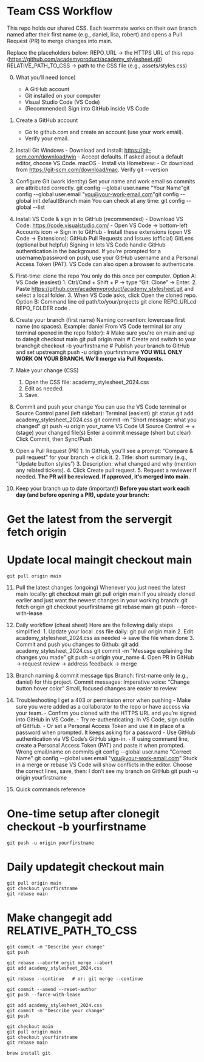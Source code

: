 # Team CSS Workflow

This repo holds our shared CSS. Each teammate works on their own branch named after their first name (e.g., daniel, lisa, robert) and opens a Pull Request (PR) to merge changes into main.

Replace the placeholders below:
REPO_URL → the HTTPS URL of this repo (https://github.com/academyproduct/academy_stylesheet.git)
RELATIVE_PATH_TO_CSS → path to the CSS file (e.g., assets/styles.css)

0. What you’ll need (once)

   - A GitHub account
   - Git installed on your computer
   - Visual Studio Code (VS Code)
   - (Recommended) Sign into GitHub inside VS Code

1. Create a GitHub account

   - Go to github.com and create an account (use your work email).
   - Verify your email.

2. Install Git
   Windows - Download and install: https://git-scm.com/download/win - Accept defaults. If asked about a default editor, choose VS Code.
   macOS - Install via Homebrew: - Or download from https://git-scm.com/download/mac.
   Verify
   git --version

3. Configure Git (work identity)
   Set your name and work email so commits are attributed correctly.
   git config --global user.name "Your Name"git config --global user.email "you@your-work-email.com"git config --global init.defaultBranch main
   You can check at any time:
   git config --global --list

4. Install VS Code & sign in to GitHub (recommended) - Download VS Code: https://code.visualstudio.com/ - Open VS Code → bottom-left Accounts icon → Sign in to GitHub - Install these extensions (open VS Code → Extensions):
   GitHub Pull Requests and Issues (official)
   GitLens (optional but helpful)
   Signing in lets VS Code handle GitHub authentication in the background.
   If you’re prompted for a username/password on push, use your GitHub username and a Personal Access Token (PAT). VS Code can also open a browser to authenticate.

5. First-time: clone the repo
   You only do this once per computer.
   Option A: VS Code (easiest) 1. Ctrl/Cmd + Shift + P → type “Git: Clone” → Enter. 2. Paste https://github.com/academyproduct/academy_stylesheet.git and select a local folder. 3. When VS Code asks, click Open the cloned repo.
   Option B: Command line
   cd path/to/your/projects
   git clone REPO_URLcd REPO_FOLDER
   code .

6. Create your branch (first name)
   Naming convention: lowercase first name (no spaces). Example: daniel
   From VS Code terminal (or any terminal opened in the repo folder): # Make sure you're on main and up to dategit checkout main
   git pull origin main # Create and switch to your branchgit checkout -b yourfirstname # Publish your branch to GitHub and set upstreamgit push -u origin yourfirstname
   **YOU WILL ONLY WORK ON YOUR BRANCH. We’ll merge via Pull Requests.**

7. Make your change (CSS)

   1. Open the CSS file: academy_stylesheet_2024.css
   2. Edit as needed.
   3. Save.

8. Commit and push your change
   You can use the VS Code terminal or Source Control panel (left sidebar):
   Terminal (easiest)
   git status
   git add academy_stylesheet_2024.css
   git commit -m "Short message: what you changed"
   git push -u origin your_name
   VS Code UI
   Source Control → + (stage) your changed file(s)
   Enter a commit message (short but clear)
   Click Commit, then Sync/Push

9. Open a Pull Request (PR) 1. In GitHub, you’ll see a prompt: “Compare & pull request” for your branch → click it. 2. Title: short summary (e.g., “Update button styles”) 3. Description: what changed and why (mention any related tickets). 4. Click Create pull request. 5. Request a reviewer if needed.
   **The PR will be reviewed. If approved, it’s merged into main.**

10. Keep your branch up to date (important!)
    **Before you start work each day (and before opening a PR), update your branch:**

# Get the latest from the servergit fetch origin

# Update local maingit checkout main

    git pull origin main

11. Pull the latest changes (ongoing)
    Whenever you just need the latest main locally:
    git checkout main
    git pull origin main
    If you already cloned earlier and just want the newest changes in your working branch:
    git fetch origin
    git checkout yourfirstname
    git rebase main
    git push --force-with-lease

12. Daily workflow (cheat sheet)
    Here are the following daily steps simplified: 1. Update your local .css file daily:
    git pull origin main 2. Edit academy_stylesheet_2024.css as needed → save the file when done 3. Commit and push you changes to Github:
    git add academy_stylesheet_2024.css
    git commit -m "Message explaining the changes you made"
    git push -u origin your_name 4. Open PR in GitHub → request review → address feedback → merge

13. Branch naming & commit message tips
    Branch: first-name only (e.g., daniel) for this project.
    Commit messages:
    Imperative voice: “Change button hover color”
    Small, focused changes are easier to review.

14. Troubleshooting
    I get a 403 or permission error when pushing - Make sure you were added as a collaborator to the repo or have access via your team. - Confirm you cloned with the HTTPS URL and you’re signed into GitHub in VS Code. - Try re-authenticating: In VS Code, sign out/in of GitHub. - Or set a Personal Access Token and use it in place of a password when prompted.
    It keeps asking for a password - Use GitHub authentication via VS Code’s GitHub sign-in. - If using command line, create a Personal Access Token (PAT) and paste it when prompted.
    Wrong email/name on commits
    git config --global user.name "Correct Name"
    git config --global user.email "you@your-work-email.com"
    Stuck in a merge or rebase
    VS Code will show conflicts in the editor. Choose the correct lines, save, then:
    I don’t see my branch on GitHub
    git push -u origin yourfirstname

15. Quick commands reference

# One-time setup after clonegit checkout -b yourfirstname

    git push -u origin yourfirstname

# Daily updategit checkout main

    git pull origin main
    git checkout yourfirstname
    git rebase main

# Make changegit add RELATIVE_PATH_TO_CSS

    git commit -m "Describe your change"
    git push

    git rebase --abort# orgit merge --abort
    git add academy_stylesheet_2024.css

    git rebase --continue   # or: git merge --continue

    git commit --amend --reset-author
    git push --force-with-lease

    git add academy_stylesheet_2024.css
    git commit -m "Describe your change"
    git push

    git checkout main
    git pull origin main
    git checkout yourfirstname
    git rebase main

    brew install git
